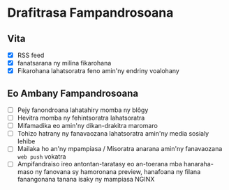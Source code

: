 # Drafitrasa Fampandrosoana

## Vita

- [x] RSS feed
- [x] fanatsarana ny milina fikarohana
- [x] Fikarohana lahatsoratra feno amin'ny endriny voalohany

## Eo Ambany Fampandrosoana

- [ ] Pejy fanondroana lahatahiry momba ny blôgy
- [ ] Hevitra momba ny fehintsoratra lahatsoratra
- [ ] Mifamadika eo amin'ny dikan-drakitra maromaro
- [ ] Tohizo hatrany ny fanavaozana lahatsoratra amin'ny media sosialy lehibe
- [ ] Mailaka ho an'ny mpampiasa / Misoratra anarana amin'ny fanavaozana `web push` vokatra
- [ ] Ampifandraiso ireo antontan-taratasy eo an-toerana mba hanaraha-maso ny fanovana sy hamoronana preview, hanafoana ny filana fanangonana tanana isaky ny mampiasa NGINX